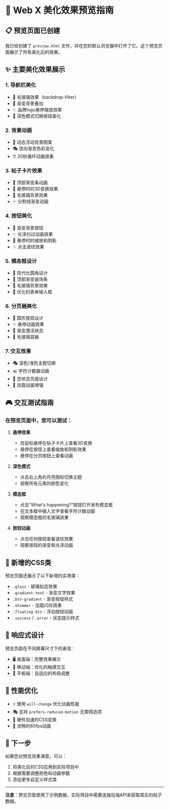 # 🎨 Web X 美化效果预览指南

## 📋 预览页面已创建
我已经创建了 `preview.html` 文件，并在您的默认浏览器中打开了它。这个预览页面展示了所有美化后的效果。

## ✨ 主要美化效果展示

### 1. **导航栏美化**
- 🌟 毛玻璃效果（backdrop-filter）
- 🎨 渐变背景叠加
- ✨ 品牌logo悬停缩放效果
- 🌙 深色模式切换按钮美化

### 2. **背景动画**
- 🌊 动态浮动背景图案
- 🎭 径向渐变色彩变化
- ⏰ 20秒循环动画效果

### 3. **帖子卡片效果**
- 🎯 顶部渐变条动画
- 🚀 悬停时的3D变换效果
- 💫 毛玻璃背景效果
- ✨ 分割线渐变动画

### 4. **按钮美化**
- 🌈 渐变背景按钮
- ✨ 光泽扫过动画效果
- 🎪 悬停时的缩放和阴影
- 💥 点击波纹效果

### 5. **模态框设计**
- 🎨 现代化圆角设计
- 🌟 顶部渐变装饰条
- 💎 毛玻璃背景效果
- 📝 优化的表单输入框

### 6. **分页器美化**
- 🔵 圆形按钮设计
- ✨ 悬停动画效果
- 🌈 渐变激活状态
- 💫 毛玻璃容器

### 7. **交互效果**
- 🎭 深色/浅色主题切换
- 📊 字符计数器动画
- 💫 空状态页面设计
- 🎪 加载动画增强

## 🎮 交互测试指南

### 在预览页面中，您可以测试：

1. **悬停效果**
   - 将鼠标悬停在帖子卡片上查看3D变换
   - 悬停在按钮上查看缩放和阴影效果
   - 悬停在分页按钮上查看动画

2. **深色模式**
   - 点击右上角的月亮图标切换主题
   - 观察所有元素的颜色变化

3. **模态框**
   - 点击"What's happening?"按钮打开发布模态框
   - 在文本框中输入文字查看字符计数动画
   - 观察模态框的毛玻璃效果

4. **按钮动画**
   - 点击任何按钮查看波纹效果
   - 观察按钮的渐变和光泽动画

## 🎨 新增的CSS类

预览页面还展示了以下新增的实用类：

- `.glass` - 玻璃拟态效果
- `.gradient-text` - 渐变文字效果
- `.btn-gradient` - 渐变按钮样式
- `.shimmer` - 加载闪烁效果
- `.floating-btn` - 浮动按钮动画
- `.success` / `.error` - 状态提示样式

## 📱 响应式设计

预览页面在不同屏幕尺寸下的表现：
- 🖥️ 桌面端：完整效果展示
- 📱 移动端：优化的触摸交互
- 🎯 平板端：自适应的布局调整

## 🚀 性能优化

- ⚡ 使用 `will-change` 优化动画性能
- 🎭 支持 `prefers-reduced-motion` 无障碍选项
- 💨 硬件加速的CSS变换
- 🎪 流畅的60fps动画

## 🎯 下一步

如果您对预览效果满意，可以：
1. 将美化后的CSS应用到实际项目中
2. 根据需要调整颜色和动画参数
3. 添加更多自定义样式类

---

**注意**：预览页面使用了示例数据，实际项目中需要连接后端API来获取真实的帖子数据。
